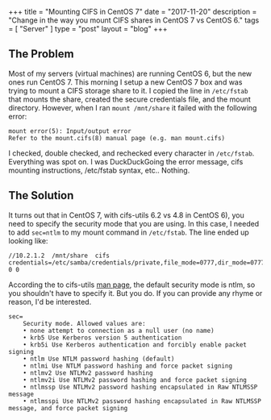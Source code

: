 +++
title = "Mounting CIFS in CentOS 7"
date = "2017-11-20"
description = "Change in the way you mount CIFS shares in CentOS 7 vs CentOS 6."
tags = [ "Server" ]
type = "post"
layout = "blog"
+++

## The Problem

Most of my servers (virtual machines) are running CentOS 6, but the new ones run CentOS 7. This morning I setup a new CentOS 7 box and was trying to mount a CIFS storage share to it. I copied the line in `/etc/fstab` that mounts the share, created the secure credentials file, and the mount directory. However, when I ran `mount /mnt/share` it failed with the following error:

```
mount error(5): Input/output error
Refer to the mount.cifs(8) manual page (e.g. man mount.cifs)
```

I checked, double checked, and rechecked every character in `/etc/fstab`. Everything was spot on. I was DuckDuckGoing the error message, cifs mounting instructions, /etc/fstab syntax, etc.. Nothing.

## The Solution

It turns out that in CentOS 7, with cifs-utils 6.2 vs 4.8 in CentOS 6), you need to specify the security mode that you are using. In this case, I needed to add `sec=ntlm` to my mount command in `/etc/fstab`. The line ended up looking like:

```
//10.2.1.2	/mnt/share	cifs	credentials=/etc/samba/credentials/private,file_mode=0777,dir_mode=0777,sec=ntlm	0 0
```

According the to cifs-utils [man page](https://www.unix.com/man-page/debian/8/mount.cifs/), the default security mode is ntlm, so you shouldn't have to specify it. But you do. If you can provide any rhyme or reason, I'd be interested.

```
sec=
	Security mode. Allowed values are:
	• none attempt to connection as a null user (no name)
	• krb5 Use Kerberos version 5 authentication
	• krb5i Use Kerberos authentication and forcibly enable packet signing
	• ntlm Use NTLM password hashing (default)
	• ntlmi Use NTLM password hashing and force packet signing
	• ntlmv2 Use NTLMv2 password hashing
	• ntlmv2i Use NTLMv2 password hashing and force packet signing
	• ntlmssp Use NTLMv2 password hashing encapsulated in Raw NTLMSSP message
	• ntlmsspi Use NTLMv2 password hashing encapsulated in Raw NTLMSSP message, and force packet signing
```